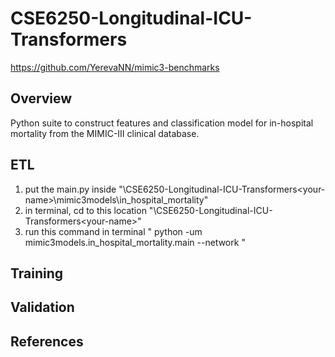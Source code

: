 # CSE6250-Longitudinal-ICU-Transformers

https://github.com/YerevaNN/mimic3-benchmarks


## Overview
Python suite to construct features and classification model for in-hospital mortality from the MIMIC-III clinical database.

## ETL
1. put the main.py inside "<your-path>\CSE6250-Longitudinal-ICU-Transformers\<your-name>\mimic3models\in_hospital_mortality"
2. in terminal, cd to this location "<your-path>\CSE6250-Longitudinal-ICU-Transformers\<your-name>"
3. run this command in terminal " python -um mimic3models.in_hospital_mortality.main --network <whatever>"


## Training


## Validation


## References
